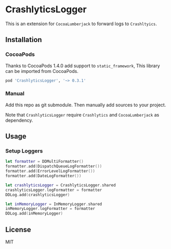 # CrashlyticsLogger

This is an extension for `CocoaLumberjack` to forward logs to `Crashltyics`.

## Installation

### CocoaPods
Thanks to CocoaPods 1.4.0 add support to `static_framework`, This library can be imported from CocoaPods.

```ruby
pod 'CrashlyticsLogger', '~> 0.3.1'
```

### Manual
Add this repo as git submodule. Then manually add sources to your project.

Note that `CrashlyticsLogger` require `Crashlytics` and `CocoaLumberjack` as dependency.

## Usage

### Setup Loggers

```swift
let formatter = DDMultiFormatter()
formatter.add(DispatchQueueLogFormatter())
formatter.add(ErrorLevelLogFormatter())
formatter.add(DateLogFormatter())

let crashlyticsLogger = CrashlyticsLogger.shared
crashlyticsLogger.logFormatter = formatter
DDLog.add(crashlyticsLogger)

let inMemoryLogger = InMemoryLogger.shared
inMemoryLogger.logFormatter = formatter
DDLog.add(inMemoryLogger)
```

## License
MIT

